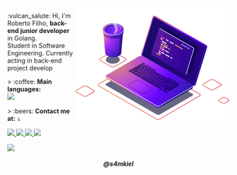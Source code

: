 <img src="https://raw.githubusercontent.com/s4mkiel/s4mkiel/main/img/ci.png" min-width="350px" max-width="350px" width="350px" align="right" alt="Computer">

<p align="left">
  :vulcan_salute: Hi, I'm Roberto Filho, <strong>back-end junior developer</strong> in Golang. <br>
  Student in Software Engineering. Currently acting in back-end project develop
</p>
<p align="left">
  > :coffee: <strong>Main languages:</strong><br>
  <img
    src="https://img.shields.io/badge/go-1C1C1C?style=flat-square&logo=go&logoColor=00FFFF"
  />
</p>
<p align="left">
  > :beers: <strong>Contact me at:</strong> ⤵️
</p>

<p align="left">
  <a href="https://www.instagram.com/roberto.filho46/">
    <img
      src="https://img.shields.io/badge/Instagram-1A1B27?style=for-the-badge&logo=instagram&logoColor=38BCAD"
    />
  </a>
  <a href="https://twitter.com/Roberto_filho46">
    <img
      src="https://img.shields.io/badge/Twitter-1A1B27?style=for-the-badge&logo=twitter&logoColor=38BCAD"
    />
  </a>
  <a href="https://www.linkedin.com/in/roberto-filho-b458a0227/">
    <img
      src="https://img.shields.io/badge/LinkedIn-1A1B27?style=for-the-badge&logo=linkedin&logoColor=38BCAD"
    />
  </a>
  <a href="mailto:roberto.filho@coding4u.tech">
    <img
      src="https://img.shields.io/badge/Email-1A1B27?style=for-the-badge&logo=gmail&logoColor=38BCAD"
    />
  </a>
</p>

  <a href="https://github.com/s4mkiel">
    <img
      align="center"
      height="150em"
      src="https://github-readme-stats.vercel.app/api/top-langs/?username=s4mkiel&show_icons=true&include_all_commits=true&count_private=true&layout=compact&theme=tokyonight"
    />
  </a>
</p>

<h5 align="center">@s4mkiel</h5>

